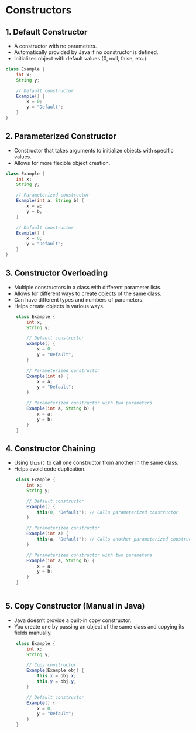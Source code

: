 # Constructors 

## 1. Default Constructor
- A constructor with no parameters.
- Automatically provided by Java if no constructor is defined.
- Initializes object with default values (0, null, false, etc.).

```java
class Example {
    int x;
    String y;

    // Default constructor
    Example() {
        x = 0;
        y = "Default";
    }
}
```

## 2. Parameterized Constructor
- Constructor that takes arguments to initialize objects with specific values.
- Allows for more flexible object creation.

```java
class Example {
    int x;
    String y;

    // Parameterized constructor
    Example(int a, String b) {
        x = a;
        y = b;
    }

    // Default constructor
    Example() {
        x = 0;
        y = "Default";
    }
}

``` 

## 3. Constructor Overloading
- Multiple constructors in a class with different parameter lists.
- Allows for different ways to create objects of the same class.
- Can have different types and numbers of parameters.
- Helps create objects in various ways.

    
```java
    class Example {
        int x;
        String y;

        // Default constructor
        Example() {
            x = 0;
            y = "Default";
        }

        // Parameterized constructor
        Example(int a) {
            x = a;
            y = "Default";
        }

        // Parameterized constructor with two parameters
        Example(int a, String b) {
            x = a;
            y = b;
        }
    }
```

## 4. Constructor Chaining
- Using `this()` to call one constructor from another in the same class.
- Helps avoid code duplication.
    
```java
    class Example {
        int x;
        String y;

        // Default constructor
        Example() {
            this(0, "Default"); // Calls parameterized constructor
        }

        // Parameterized constructor
        Example(int a) {
            this(a, "Default"); // Calls another parameterized constructor
        }

        // Parameterized constructor with two parameters
        Example(int a, String b) {
            x = a;
            y = b;
        }
    }
    
```


## 5. Copy Constructor (Manual in Java)
- Java doesn’t provide a built-in copy constructor.
- You create one by passing an object of the same class and copying its fields manually.
    
```java
    class Example {
        int x;
        String y;

        // Copy constructor
        Example(Example obj) {
            this.x = obj.x;
            this.y = obj.y;
        }

        // Default constructor
        Example() {
            x = 0;
            y = "Default";
        }
    }

```
